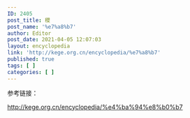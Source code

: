 ```yaml
---
ID: 2405
post_title: 稷
post_name: '%e7%a8%b7'
author: Editor
post_date: 2021-04-05 12:07:03
layout: encyclopedia
link: 'http://kege.org.cn/encyclopedia/%e7%a8%b7'
published: true
tags: [ ]
categories: [ ]
---
```

参考链接：

http://kege.org.cn/encyclopedia/%e4%ba%94%e8%b0%b7